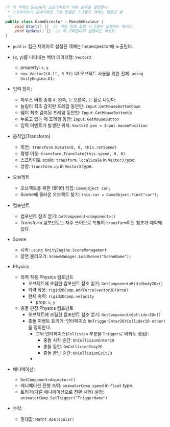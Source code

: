 ```C#
/* 이 객체는 Scene의 스프라이트의 내부 로직을 결정한다.
 * 스프라이트가 껍데기라면 그와 연결된 스크립트 객체는 영혼인 셈
 */
public class GameDirector : MonoBehaviour {
    void Start() {}  // 게임 최초 실행 시 1회만 실행되는 메서드.
    void Update() {}  // 매 프레임마다 실행되는 메서드.
}
```
- `public` 접근 제어자로 설정된 객체는 Inspecpector에 노출된다.
- (x, y)를 나타내는 벡터 데이터형: `Vector2`
    - property: `x`, `y`
    - `new Vector2(0.1f, 3.5f)`
UI 오브젝트 사용을 위한 전제: `using UnityEngine.UI;`

- 입력 장치:
    - 마우스 버튼 종류 `0`: 왼쪽, `1`: 오른쪽, `2`: 휠로 나뉜다.
    * 눌림이 최초 감지된 프레임 동안만: `Input.GetMouseButtonDown`
    * 뗌이 최초 감지된 프레임 동안만: `Input.GetMouseButtonUp`
    * 누르고 있는 매 프레임 동안: `Input.GetMouseButton`
    - 입력 이벤트가 발생한 위치: `Vector2 pos = Input.mousePosition`

- 움직임(Transform)
    - 회전:` transform.Rotate(0, 0, this.rotSpeed)`
    - 평행 이동: `transform.Translate(this.speed, 0, 0)`
    - 스프라이트 scale: `transform.localScale` in `Vector3` type.
    - 방향: `transform.up` in `Vector3` type.

- 오브젝트
    - 오브젝트를 위한 데이터 타입: `GameObject car;`
    - Scene에 올라온 오브젝트 찾기: `this.car = GameObject.Find("car");`

- 컴포넌트
    - 컴포넌트 참조 얻기: `GetComponent<component>()`
    - Transform 컴포넌트는 자주 쓰이므로 특별히 `transform`이란 참조가 예약돼 있다.

- Scene
    - 시작: `using UnityEngine.SceneManagement`
    - 장면 불러오기: `SceneManager.LoadScene("SceneName");`

- Physics
    - 외력 작용 Physics 컴포넌트
        - 오브젝트에 조립한 컴포넌트 참조 얻기: `GetComponent<Rididbody2D>()`
        - 외력 작용: `rigid2DComp.AddForce(vector2DForce)`
        - 현재 속력: `rigid2DComp.velocity`
            - prop: `x`, `y`
    - 충돌 판정 Physics 컴포넌트
        - 오브젝트에 조립한 컴포넌트 참조 얻기: `GetComponent<Collider2D>()`
        - 충돌 이벤트 트리거: 인터페이스 `OnTriggerEnter2D(Collider2D other)`을 정의한다.
            - 그외 인터페이스(`Collision` 부분을 `Trigger`로 바꿔도 성립): 
                - 충돌 시작 순간: `OnCollisionEnter2D`
                - 충돌 동안: `OnCollisionStay2D`
                - 충돌 끝난 순간: `OnCollisionExit2D` 
            - 

- 애니메이션:
    - `GetComponent<Animator>()`
    - 애니메이션 진행 속력: `animatorComp.speed` in `float` type.
    - 트리거(다른 애니메이션으로 전환 시점) 설정: `animatorComp.SetTrigger("TriggerName")`

- 수학:
    - 절대값: `Mathf.Abs(scalar)`